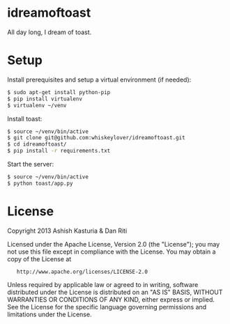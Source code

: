 idreamoftoast
=============

All day long, I dream of toast.

# Setup

Install prerequisites and setup a virtual environment (if needed):

```bash
$ sudo apt-get install python-pip
$ pip install virtualenv
$ virtualenv ~/venv
```

Install toast:

```bash
$ source ~/venv/bin/active
$ git clone git@github.com:whiskeylover/idreamoftoast.git
$ cd idreamoftoast/
$ pip install -r requirements.txt
```

Start the server:

```bash
$ source ~/venv/bin/active
$ python toast/app.py
```

License
=======

   Copyright 2013 Ashish Kasturia & Dan Riti

   Licensed under the Apache License, Version 2.0 (the "License");
   you may not use this file except in compliance with the License.
   You may obtain a copy of the License at

       http://www.apache.org/licenses/LICENSE-2.0

   Unless required by applicable law or agreed to in writing, software
   distributed under the License is distributed on an "AS IS" BASIS,
   WITHOUT WARRANTIES OR CONDITIONS OF ANY KIND, either express or implied.
   See the License for the specific language governing permissions and
   limitations under the License.